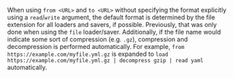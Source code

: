 When using `from <URL>` and `to <URL>` without specifying the format explicitly
using a `read`/`write` argument, the default format is determined by the file
extension for all loaders and savers, if possible. Previously, that was only
done when using the `file` loader/saver. Additionally, if the file name would
indicate some sort of compression (e.g. `.gz`), compression and decompression is
performed automatically. For example, `from https://example.com/myfile.yml.gz`
is expanded to `load https://example.com/myfile.yml.gz | decompress gzip | read
yaml` automatically.
